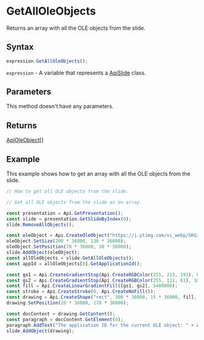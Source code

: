 # GetAllOleObjects

Returns an array with all the OLE objects from the slide.

## Syntax

```javascript
expression.GetAllOleObjects();
```

`expression` - A variable that represents a [ApiSlide](../ApiSlide.md) class.

## Parameters

This method doesn't have any parameters.

## Returns

[ApiOleObject](../../ApiOleObject/ApiOleObject.md)[]

## Example

This example shows how to get an array with all the OLE objects from the slide.

```javascript editor-pptx
// How to get all OLE objects from the slide.

// Get all OLE objects from the slide as an array.

const presentation = Api.GetPresentation();
const slide = presentation.GetSlideByIndex(0);
slide.RemoveAllObjects();

const oleObject = Api.CreateOleObject("https://i.ytimg.com/vi_webp/SKGz4pmnpgY/sddefault.webp", 130 * 36000, 90 * 36000, "https://youtu.be/SKGz4pmnpgY", "asc.{38E022EA-AD92-45FC-B22B-49DF39746DB4}");
oleObject.SetSize(200 * 36000, 130 * 36000);
oleObject.SetPosition(70 * 36000, 30 * 36000);
slide.AddObject(oleObject);
const allOleObjects = slide.GetAllOleObjects();
const appId = allOleObjects[0].GetApplicationId();

const gs1 = Api.CreateGradientStop(Api.CreateRGBColor(255, 213, 191), 0);
const gs2 = Api.CreateGradientStop(Api.CreateRGBColor(255, 111, 61), 100000);
const fill = Api.CreateLinearGradientFill([gs1, gs2], 5400000);
const stroke = Api.CreateStroke(0, Api.CreateNoFill());
const drawing = Api.CreateShape("rect", 300 * 36000, 15 * 36000, fill, stroke);
drawing.SetPosition(20 * 36000, 170 * 36000);

const docContent = drawing.GetContent();
const paragraph = docContent.GetElement(0);
paragraph.AddText("The application ID for the current OLE object: " + appId);
slide.AddObject(drawing);

```
